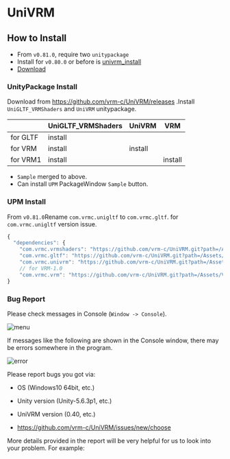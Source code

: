 # UniVRM

## How to Install

- From `v0.81.0`, require two `unitypackage`
- Install for `v0.80.0` or before is [univrm_install](/univrm/install/univrm_install)
- [Download](https://github.com/vrm-c/UniVRM/releases)

### UnityPackage Install

Download from https://github.com/vrm-c/UniVRM/releases .Install `UniGLTF_VRMShaders` and `UniVRM` unitypackage.

|          | UniGLTF_VRMShaders | UniVRM  | VRM     |
| -------- | ------------------ | ------- | ------- |
| for GLTF | install            |         |         |
| for VRM  | install            | install |         |
| for VRM1 | install            |         | install |

- `Sample` merged to above.
- Can install `UPM` PackageWindow `Sample` button.

### UPM Install

From `v0.81.0`Rename `com.vrmc.unigltf` to `com.vrmc.gltf`. for `com.vrmc.unigltf` version issue.

```js
{
  "dependencies": {
    "com.vrmc.vrmshaders": "https://github.com/vrm-c/UniVRM.git?path=/Assets/VRMShaders#v0.81.0",
    "com.vrmc.gltf": "https://github.com/vrm-c/UniVRM.git?path=/Assets/UniGLTF#v0.81.0", // <= change from unigltf(v0.81.0)
    "com.vrmc.univrm": "https://github.com/vrm-c/UniVRM.git?path=/Assets/VRM#v0.81.0",
    // for VRM-1.0
    "com.vrmc.vrm": "https://github.com/vrm-c/UniVRM.git?path=/Assets/VRM10#v0.81.0",} // <= change from univrm1(v0.81.0)
}
```

### Bug Report

Please check messages in Console (`Window -> Console`).

![menu](/images/vrm/window_console.png)

If messages like the following are shown in the Console window, there may be errors somewhere in the program.

![error](/images/vrm/error.png)

Please report bugs you got via:

- OS (Windows10 64bit, etc.)
- Unity version (Unity-5.6.3p1, etc.)
- UniVRM version (0.40, etc.)

- https://github.com/vrm-c/UniVRM/issues/new/choose

More details provided in the report will be very helpful for us to look into your problem. For example:
